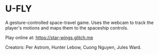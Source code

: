 # U-FLY
A gesture-controlled space-travel game.
Uses the webcam to track the player's motions and maps them to the spaceship controls.

Play online at: https://star-wings.glitch.me

Creators:
Per Astrom, Hunter Lebow, Cuong Nguyen, Jules Ward.
